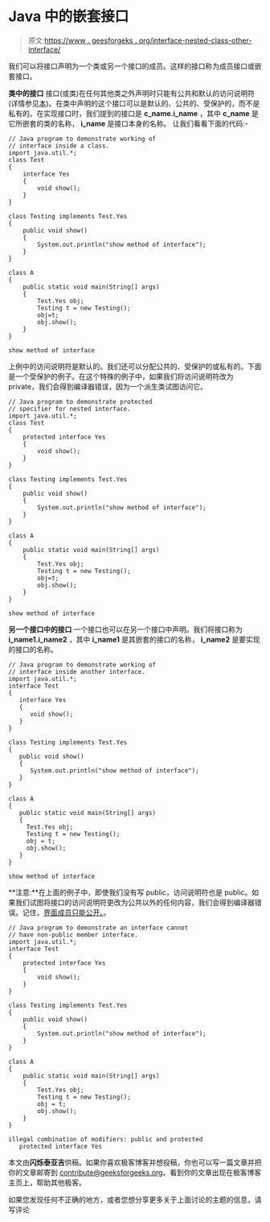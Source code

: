 # Java 中的嵌套接口

> 原文:[https://www . geesforgeks . org/interface-nested-class-other-interface/](https://www.geeksforgeeks.org/interface-nested-class-another-interface/)

我们可以将接口声明为一个类或另一个接口的成员。这样的接口称为成员接口或嵌套接口。

**类中的接口**
接口(或类)在任何其他类之外声明时只能有公共和默认的访问说明符(详情参见[本](https://www.geeksforgeeks.org/g-fact-81/))。在类中声明的这个接口可以是默认的、公共的、受保护的，而不是私有的。在实现接口时，我们提到的接口是 **c_name.i_name** ，其中 **c_name** 是它所嵌套的类的名称， **i_name** 是接口本身的名称。
让我们看看下面的代码:-

```
// Java program to demonstrate working of
// interface inside a class.
import java.util.*;
class Test
{
    interface Yes
    {
        void show();
    }
}

class Testing implements Test.Yes
{
    public void show()
    {
        System.out.println("show method of interface");
    }
}

class A
{
    public static void main(String[] args)
    {
        Test.Yes obj;
        Testing t = new Testing();
        obj=t;
        obj.show();
    }
}
```

```
show method of interface 
```

上例中的访问说明符是默认的。我们还可以分配公共的、受保护的或私有的。下面是一个受保护的例子。在这个特殊的例子中，如果我们将访问说明符改为 private，我们会得到编译器错误，因为一个派生类试图访问它。

```
// Java program to demonstrate protected 
// specifier for nested interface.
import java.util.*;
class Test
{
    protected interface Yes
    {
        void show();
    }
}

class Testing implements Test.Yes
{
    public void show()
    {
        System.out.println("show method of interface");
    }
}

class A
{
    public static void main(String[] args)
    {
        Test.Yes obj;
        Testing t = new Testing();
        obj=t;
        obj.show();
    }
}
```

```
show method of interface 
```

**另一个接口中的接口**
一个接口也可以在另一个接口中声明。我们将接口称为 **i_name1.i_name2** ，其中 **i_name1** 是其嵌套的接口的名称， **i_name2** 是要实现的接口的名称。

```
// Java program to demonstrate working of 
// interface inside another interface.
import java.util.*;
interface Test
{
   interface Yes
   {
      void show();    
   }
}

class Testing implements Test.Yes
{
   public void show()
   {
      System.out.println("show method of interface");
   } 
} 

class A
{
   public static void main(String[] args)
   {
     Test.Yes obj;
     Testing t = new Testing();
     obj = t;
     obj.show();
   } 
}
```

```
show method of interface 
```

**注意:**在上面的例子中，即使我们没有写 public，访问说明符也是 public。如果我们试图将接口的访问说明符更改为公共以外的任何内容，我们会得到编译器错误。记住，[界面成员只能公开。](https://www.geeksforgeeks.org/g-fact-73/)。

```
// Java program to demonstrate an interface cannot
// have non-public member interface.
import java.util.*;
interface Test
{
    protected interface Yes
    {
        void show();
    }
}

class Testing implements Test.Yes
{
    public void show()
    {
        System.out.println("show method of interface");
    }
}

class A
{
    public static void main(String[] args)
    {
        Test.Yes obj;
        Testing t = new Testing();
        obj = t;
        obj.show();
    }
}
```

```
illegal combination of modifiers: public and protected
   protected interface Yes
```

本文由**闪烁泰亚吉**供稿。如果你喜欢极客博客并想投稿，你也可以写一篇文章并把你的文章邮寄到 contribute@geeksforgeeks.org。看到你的文章出现在极客博客主页上，帮助其他极客。

如果您发现任何不正确的地方，或者您想分享更多关于上面讨论的主题的信息，请写评论